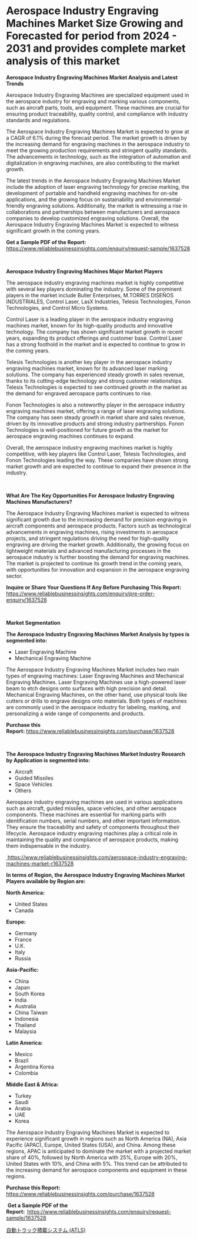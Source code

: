 <p><h1>Aerospace Industry Engraving Machines Market Size Growing and Forecasted for period from 2024 - 2031 and provides complete market analysis of this market</h1></p><p><strong>Aerospace Industry Engraving Machines Market Analysis and Latest Trends</strong></p>
<p><p>Aerospace Industry Engraving Machines are specialized equipment used in the aerospace industry for engraving and marking various components, such as aircraft parts, tools, and equipment. These machines are crucial for ensuring product traceability, quality control, and compliance with industry standards and regulations.</p><p>The Aerospace Industry Engraving Machines Market is expected to grow at a CAGR of 6.1% during the forecast period. The market growth is driven by the increasing demand for engraving machines in the aerospace industry to meet the growing production requirements and stringent quality standards. The advancements in technology, such as the integration of automation and digitalization in engraving machines, are also contributing to the market growth.</p><p>The latest trends in the Aerospace Industry Engraving Machines Market include the adoption of laser engraving technology for precise marking, the development of portable and handheld engraving machines for on-site applications, and the growing focus on sustainability and environmental-friendly engraving solutions. Additionally, the market is witnessing a rise in collaborations and partnerships between manufacturers and aerospace companies to develop customized engraving solutions. Overall, the Aerospace Industry Engraving Machines Market is expected to witness significant growth in the coming years.</p></p>
<p><strong>Get a Sample PDF of the Report:&nbsp;</strong> <a href="https://www.reliablebusinessinsights.com/enquiry/request-sample/1637528">https://www.reliablebusinessinsights.com/enquiry/request-sample/1637528</a></p>
<p>&nbsp;</p>
<p><strong>Aerospace Industry Engraving Machines Major Market Players</strong></p>
<p><p>The aerospace industry engraving machines market is highly competitive with several key players dominating the industry. Some of the prominent players in the market include Buller Enterprises, M.TORRES DISEÑOS INDUSTRIALES, Control Laser, LasX Industries, Telesis Technologies, Fonon Technologies, and Control Micro Systems.</p><p>Control Laser is a leading player in the aerospace industry engraving machines market, known for its high-quality products and innovative technology. The company has shown significant market growth in recent years, expanding its product offerings and customer base. Control Laser has a strong foothold in the market and is expected to continue to grow in the coming years.</p><p>Telesis Technologies is another key player in the aerospace industry engraving machines market, known for its advanced laser marking solutions. The company has experienced steady growth in sales revenue, thanks to its cutting-edge technology and strong customer relationships. Telesis Technologies is expected to see continued growth in the market as the demand for engraved aerospace parts continues to rise.</p><p>Fonon Technologies is also a noteworthy player in the aerospace industry engraving machines market, offering a range of laser engraving solutions. The company has seen steady growth in market share and sales revenue, driven by its innovative products and strong industry partnerships. Fonon Technologies is well-positioned for future growth as the market for aerospace engraving machines continues to expand.</p><p>Overall, the aerospace industry engraving machines market is highly competitive, with key players like Control Laser, Telesis Technologies, and Fonon Technologies leading the way. These companies have shown strong market growth and are expected to continue to expand their presence in the industry.</p></p>
<p>&nbsp;</p>
<p><strong>What Are The Key Opportunities For Aerospace Industry Engraving Machines Manufacturers?</strong></p>
<p><p>The Aerospace Industry Engraving Machines market is expected to witness significant growth due to the increasing demand for precision engraving in aircraft components and aerospace products. Factors such as technological advancements in engraving machines, rising investments in aerospace projects, and stringent regulations driving the need for high-quality engraving are driving the market growth. Additionally, the growing focus on lightweight materials and advanced manufacturing processes in the aerospace industry is further boosting the demand for engraving machines. The market is projected to continue its growth trend in the coming years, with opportunities for innovation and expansion in the aerospace engraving sector.</p></p>
<p><strong>Inquire or Share Your Questions If Any Before Purchasing This Report:</strong> <a href="https://www.reliablebusinessinsights.com/enquiry/pre-order-enquiry/1637528">https://www.reliablebusinessinsights.com/enquiry/pre-order-enquiry/1637528</a></p>
<p>&nbsp;</p>
<p><strong>Market Segmentation</strong></p>
<p><strong>The Aerospace Industry Engraving Machines Market Analysis by types is segmented into:</strong></p>
<p><ul><li>Laser Engraving Machine</li><li>Mechanical Engraving Machine</li></ul></p>
<p><p>The Aerospace Industry Engraving Machines Market includes two main types of engraving machines: Laser Engraving Machines and Mechanical Engraving Machines. Laser Engraving Machines use a high-powered laser beam to etch designs onto surfaces with high precision and detail. Mechanical Engraving Machines, on the other hand, use physical tools like cutters or drills to engrave designs onto materials. Both types of machines are commonly used in the aerospace industry for labeling, marking, and personalizing a wide range of components and products.</p></p>
<p><strong>Purchase this Report:&nbsp;</strong><a href="https://www.reliablebusinessinsights.com/purchase/1637528">https://www.reliablebusinessinsights.com/purchase/1637528</a></p>
<p>&nbsp;</p>
<p><strong>The Aerospace Industry Engraving Machines Market Industry Research by Application is segmented into:</strong></p>
<p><ul><li>Aircraft</li><li>Guided Missiles</li><li>Space Vehicles</li><li>Others</li></ul></p>
<p><p>Aerospace industry engraving machines are used in various applications such as aircraft, guided missiles, space vehicles, and other aerospace components. These machines are essential for marking parts with identification numbers, serial numbers, and other important information. They ensure the traceability and safety of components throughout their lifecycle. Aerospace industry engraving machines play a critical role in maintaining the quality and compliance of aerospace products, making them indispensable in the industry.</p></p>
<p><a href="https://www.reliablebusinessinsights.com/aerospace-industry-engraving-machines-market-r1637528">&nbsp;https://www.reliablebusinessinsights.com/aerospace-industry-engraving-machines-market-r1637528</a></p>
<p><strong>In terms of Region, the Aerospace Industry Engraving Machines Market Players available by Region are:</strong></p>
<p>
    <p> <strong> North America: </strong>
        <ul>
            <li>United States</li>
            <li>Canada</li>
        </ul>
        </p> 
    <p> <strong> Europe: </strong>
        <ul>
            <li>Germany</li>
            <li>France</li>
            <li>U.K.</li>
            <li>Italy</li>
            <li>Russia</li>
        </ul>
        </p> 
    <p> <strong> Asia-Pacific: </strong>
        <ul>
            <li>China</li>
            <li>Japan</li>
            <li>South Korea</li>
            <li>India</li>
            <li>Australia</li>
            <li>China Taiwan</li>
            <li>Indonesia</li>
            <li>Thailand</li>
            <li>Malaysia</li>
        </ul>
        </p> 
    <p> <strong> Latin America: </strong>
        <ul>
            <li>Mexico</li>
            <li>Brazil</li>
            <li>Argentina Korea</li>
            <li>Colombia</li>
        </ul>
        </p> 
    <p> <strong> Middle East & Africa: </strong>
        <ul>
            <li>Turkey</li>
            <li>Saudi</li>
            <li>Arabia</li>
            <li>UAE</li>
            <li>Korea</li>
        </ul>
    </p>
    </p>
<p><p>The Aerospace Industry Engraving Machines Market is expected to experience significant growth in regions such as North America (NA), Asia Pacific (APAC), Europe, United States (USA), and China. Among these regions, APAC is anticipated to dominate the market with a projected market share of 40%, followed by North America with 25%, Europe with 20%, United States with 10%, and China with 5%. This trend can be attributed to the increasing demand for aerospace components and equipment in these regions.</p></p>
<p><strong>Purchase this Report: </strong><a href="https://www.reliablebusinessinsights.com/purchase/1637528">https://www.reliablebusinessinsights.com/purchase/1637528</a></p>
<p>&nbsp;<strong>Get a Sample PDF of the Report:&nbsp;&nbsp;</strong><a href="https://www.reliablebusinessinsights.com/enquiry/request-sample/1637528">https://www.reliablebusinessinsights.com/enquiry/request-sample/1637528</a></p>
<p><strong></strong></p>
<p><p><a href="https://github.com/sghwr779811674/Market-Research-Report-List-3/blob/main/7351721125118.md">自動トラック積載システム (ATLS)</a></p></p>